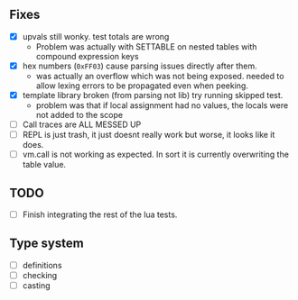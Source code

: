 ## Fixes
- [x] upvals still wonky. test totals are wrong
  - Problem was actually with SETTABLE on nested tables with compound expression keys
- [x] hex numbers (`0xFF03`) cause parsing issues directly after them.
  - was actually an overflow which was not being exposed. needed to allow lexing
    errors to be propagated even when peeking.
- [x] template library broken (from parsing not lib) try running skipped test.
  - problem was that if local assignment had no values, the locals were not added to the scope
- [ ] Call traces are ALL MESSED UP
- [ ] REPL is just trash, it just doesnt really work but worse, it looks like it does.
- [ ] vm.call is not working as expected. In sort it is currently overwriting the table value.

## TODO
- [ ] Finish integrating the rest of the lua tests.

## Type system
- [ ] definitions
- [ ] checking
- [ ] casting
